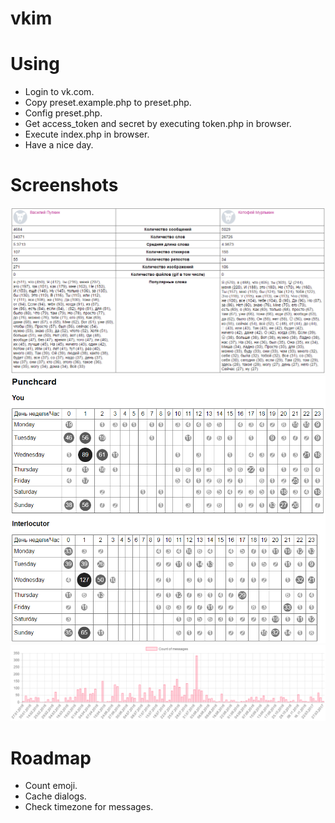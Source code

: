# vkim #

# Using #
* Login to vk.com.
* Copy preset.example.php to preset.php.
* Config preset.php.
* Get access_token and secret by executing token.php in browser.
* Execute index.php in browser.
* Have a nice day.

# Screenshots #
![Report, part 0](https://raw.githubusercontent.com/mishantrop/vkim/master/assets/images/report_0.png "Report, part 0")
![Report, part 1](https://raw.githubusercontent.com/mishantrop/vkim/master/assets/images/report_1.png "Report, part 1")
![Report, part 1](https://raw.githubusercontent.com/mishantrop/vkim/master/assets/images/report_2.png "Report, part 2")

# Roadmap #
* Count emoji.
* Cache dialogs.
* Check timezone for messages.